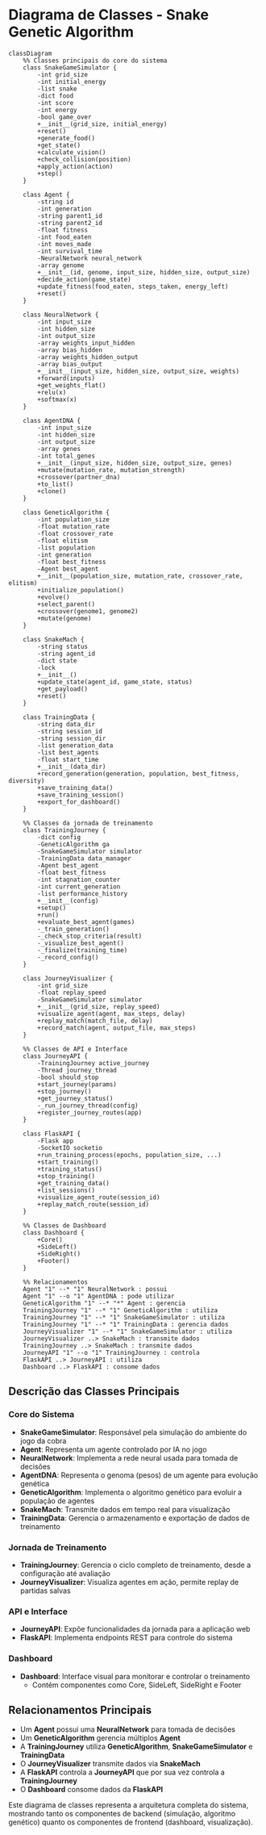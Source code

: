 # Diagrama de Classes - Snake Genetic Algorithm

```mermaid
classDiagram
    %% Classes principais do core do sistema
    class SnakeGameSimulator {
        -int grid_size
        -int initial_energy
        -list snake
        -dict food
        -int score
        -int energy
        -bool game_over
        +__init__(grid_size, initial_energy)
        +reset()
        +generate_food()
        +get_state()
        +calculate_vision()
        +check_collision(position)
        +apply_action(action)
        +step()
    }

    class Agent {
        -string id
        -int generation
        -string parent1_id
        -string parent2_id
        -float fitness
        -int food_eaten
        -int moves_made
        -int survival_time
        -NeuralNetwork neural_network
        -array genome
        +__init__(id, genome, input_size, hidden_size, output_size)
        +decide_action(game_state)
        +update_fitness(food_eaten, steps_taken, energy_left)
        +reset()
    }

    class NeuralNetwork {
        -int input_size
        -int hidden_size
        -int output_size
        -array weights_input_hidden
        -array bias_hidden
        -array weights_hidden_output
        -array bias_output
        +__init__(input_size, hidden_size, output_size, weights)
        +forward(inputs)
        +get_weights_flat()
        +relu(x)
        +softmax(x)
    }

    class AgentDNA {
        -int input_size
        -int hidden_size
        -int output_size
        -array genes
        -int total_genes
        +__init__(input_size, hidden_size, output_size, genes)
        +mutate(mutation_rate, mutation_strength)
        +crossover(partner_dna)
        +to_list()
        +clone()
    }

    class GeneticAlgorithm {
        -int population_size
        -float mutation_rate
        -float crossover_rate
        -float elitism
        -list population
        -int generation
        -float best_fitness
        -Agent best_agent
        +__init__(population_size, mutation_rate, crossover_rate, elitism)
        +initialize_population()
        +evolve()
        +select_parent()
        +crossover(genome1, genome2)
        +mutate(genome)
    }

    class SnakeMach {
        -string status
        -string agent_id
        -dict state
        -lock
        +__init__()
        +update_state(agent_id, game_state, status)
        +get_payload()
        +reset()
    }

    class TrainingData {
        -string data_dir
        -string session_id
        -string session_dir
        -list generation_data
        -list best_agents
        -float start_time
        +__init__(data_dir)
        +record_generation(generation, population, best_fitness, diversity)
        +save_training_data()
        +save_training_session()
        +export_for_dashboard()
    }

    %% Classes da jornada de treinamento
    class TrainingJourney {
        -dict config
        -GeneticAlgorithm ga
        -SnakeGameSimulator simulator
        -TrainingData data_manager
        -Agent best_agent
        -float best_fitness
        -int stagnation_counter
        -int current_generation
        -list performance_history
        +__init__(config)
        +setup()
        +run()
        +evaluate_best_agent(games)
        -_train_generation()
        -_check_stop_criteria(result)
        -_visualize_best_agent()
        -_finalize(training_time)
        -_record_config()
    }

    class JourneyVisualizer {
        -int grid_size
        -float replay_speed
        -SnakeGameSimulator simulator
        +__init__(grid_size, replay_speed)
        +visualize_agent(agent, max_steps, delay)
        +replay_match(match_file, delay)
        +record_match(agent, output_file, max_steps)
    }

    %% Classes de API e Interface
    class JourneyAPI {
        -TrainingJourney active_journey
        -Thread journey_thread
        -bool should_stop
        +start_journey(params)
        +stop_journey()
        +get_journey_status()
        -_run_journey_thread(config)
        +register_journey_routes(app)
    }

    class FlaskAPI {
        -Flask app
        -SocketIO socketio
        +run_training_process(epochs, population_size, ...)
        +start_training()
        +training_status()
        +stop_training()
        +get_training_data()
        +list_sessions()
        +visualize_agent_route(session_id)
        +replay_match_route(session_id)
    }

    %% Classes de Dashboard
    class Dashboard {
        +Core()
        +SideLeft()
        +SideRight()
        +Footer()
    }
    
    %% Relacionamentos
    Agent "1" --* "1" NeuralNetwork : possui
    Agent "1" --o "1" AgentDNA : pode utilizar
    GeneticAlgorithm "1" --* "*" Agent : gerencia
    TrainingJourney "1" --* "1" GeneticAlgorithm : utiliza
    TrainingJourney "1" --* "1" SnakeGameSimulator : utiliza
    TrainingJourney "1" --* "1" TrainingData : gerencia dados
    JourneyVisualizer "1" --* "1" SnakeGameSimulator : utiliza
    JourneyVisualizer ..> SnakeMach : transmite dados
    TrainingJourney ..> SnakeMach : transmite dados
    JourneyAPI "1" --o "1" TrainingJourney : controla
    FlaskAPI ..> JourneyAPI : utiliza
    Dashboard ..> FlaskAPI : consome dados
```

## Descrição das Classes Principais

### Core do Sistema

- **SnakeGameSimulator**: Responsável pela simulação do ambiente do jogo da cobra
- **Agent**: Representa um agente controlado por IA no jogo
- **NeuralNetwork**: Implementa a rede neural usada para tomada de decisões
- **AgentDNA**: Representa o genoma (pesos) de um agente para evolução genética
- **GeneticAlgorithm**: Implementa o algoritmo genético para evoluir a população de agentes
- **SnakeMach**: Transmite dados em tempo real para visualização
- **TrainingData**: Gerencia o armazenamento e exportação de dados de treinamento

### Jornada de Treinamento

- **TrainingJourney**: Gerencia o ciclo completo de treinamento, desde a configuração até avaliação
- **JourneyVisualizer**: Visualiza agentes em ação, permite replay de partidas salvas

### API e Interface

- **JourneyAPI**: Expõe funcionalidades da jornada para a aplicação web
- **FlaskAPI**: Implementa endpoints REST para controle do sistema

### Dashboard

- **Dashboard**: Interface visual para monitorar e controlar o treinamento
  - Contém componentes como Core, SideLeft, SideRight e Footer

## Relacionamentos Principais

- Um **Agent** possui uma **NeuralNetwork** para tomada de decisões
- Um **GeneticAlgorithm** gerencia múltiplos **Agent**
- A **TrainingJourney** utiliza **GeneticAlgorithm**, **SnakeGameSimulator** e **TrainingData**
- O **JourneyVisualizer** transmite dados via **SnakeMach**
- A **FlaskAPI** controla a **JourneyAPI** que por sua vez controla a **TrainingJourney**
- O **Dashboard** consome dados da **FlaskAPI**

Este diagrama de classes representa a arquitetura completa do sistema, mostrando tanto os componentes de backend (simulação, algoritmo genético) quanto os componentes de frontend (dashboard, visualização).
